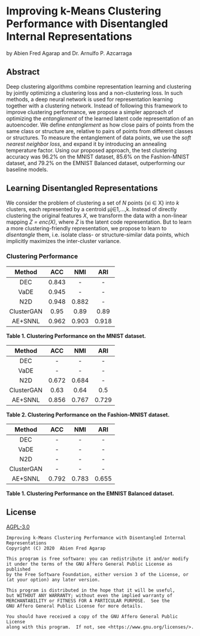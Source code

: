 Improving k-Means Clustering Performance with Disentangled Internal Representations
===

by Abien Fred Agarap and Dr. Arnulfo P. Azcarraga

## Abstract

Deep clustering algorithms combine representation learning and clustering by jointly optimizing a clustering loss and a non-clustering loss. In such methods, a deep neural network is used for representation learning together with a clustering network. Instead of following this framework to improve clustering performance, we propose a simpler approach of optimizing the *entanglement* of the learned latent code representation of an autoencoder. We define *entanglement* as how close pairs of points from the same class or structure are, relative to pairs of points from different classes or structures. To measure the entanglement of data points, we use the *soft nearest neighbor loss*, and expand it by introducing an annealing temperature factor. Using our proposed approach, the test clustering accuracy was 96.2% on the MNIST dataset, 85.6% on the Fashion-MNIST dataset, and 79.2% on the EMNIST Balanced dataset, outperforming our baseline models.

## Learning Disentangled Representations

We consider the problem of clustering a set of *N* points {xi ∈ X} into *k* clusters, each represented by a centroid μj∈1,...,k. Instead of directly clustering the original features *X*, we transform the data with a non-linear mapping *Z = enc(X)*, where *Z* is the latent code representation. But to learn a more clustering-friendly representation, we propose to learn to *disentangle* them, i.e. isolate class- or structure-similar data points, which implicitly maximizes the inter-cluster variance.



### Clustering Performance

|   Method   |  ACC  |  NMI  |  ARI  |
| :--------: | :---: | :---: | :---: |
|    DEC     | 0.843 |   -   |   -   |
|    VaDE    | 0.945 |   -   |   -   |
|    N2D     | 0.948 | 0.882 |   -   |
| ClusterGAN | 0.95  | 0.89  | 0.89  |
|  AE+SNNL   | 0.962 | 0.903 | 0.918 |

**Table 1. Clustering Performance on the MNIST dataset.**



|   Method   |  ACC  |  NMI  |  ARI  |
| :--------: | :---: | :---: | :---: |
|    DEC     |   -   |   -   |   -   |
|    VaDE    |   -   |   -   |   -   |
|    N2D     | 0.672 | 0.684 |   -   |
| ClusterGAN | 0.63  | 0.64  |  0.5  |
|  AE+SNNL   | 0.856 | 0.767 | 0.729 |

**Table 2. Clustering Performance on the Fashion-MNIST dataset.**



|   Method   |  ACC  |  NMI  |  ARI  |
| :--------: | :---: | :---: | :---: |
|    DEC     |   -   |   -   |   -   |
|    VaDE    |   -   |   -   |   -   |
|    N2D     |   -   |   -   |   -   |
| ClusterGAN |   -   |   -   |   -   |
|  AE+SNNL   | 0.792 | 0.783 | 0.655 |

**Table 1. Clustering Performance on the EMNIST Balanced dataset.**





## License

[AGPL-3.0](LICENSE)

```
Improving k-Means Clustering Performance with Disentangled Internal Representations
Copyright (C) 2020  Abien Fred Agarap

This program is free software: you can redistribute it and/or modify
it under the terms of the GNU Affero General Public License as published
by the Free Software Foundation, either version 3 of the License, or
(at your option) any later version.

This program is distributed in the hope that it will be useful,
but WITHOUT ANY WARRANTY; without even the implied warranty of
MERCHANTABILITY or FITNESS FOR A PARTICULAR PURPOSE.  See the
GNU Affero General Public License for more details.

You should have received a copy of the GNU Affero General Public License
along with this program.  If not, see <https://www.gnu.org/licenses/>.
```
